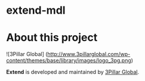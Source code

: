 # extend-mdl

# About this project

![3Pillar Global] (http://www.3pillarglobal.com/wp-content/themes/base/library/images/logo_3pg.png)

**Extend** is developed and maintained by [3Pillar Global](http://www.3pillarglobal.com/).
